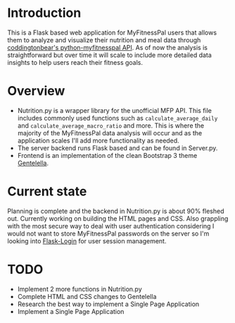 # Introduction
This is a Flask based web application for MyFitnessPal users that allows them to analyze and visualize their nutrition and meal data through <a href="https://github.com/coddingtonbear/python-myfitnesspal">coddingtonbear's python-myfitnesspal API</a>. As of now the analysis is straightforward but over time it will scale to include more detailed data insights to help users reach their fitness goals.

# Overview
- Nutrition.py is a wrapper library for the unofficial MFP API. This file includes commonly used functions such as `calculate_average_daily` and `calculate_average_macro_ratio` and more. This is where the majority of the MyFitnessPal data analysis will occur and as the application scales I'll add more functionality as needed. 
- The server backend runs Flask based and can be found in Server.py. 
- Frontend is an implementation of the clean Bootstrap 3 theme <a href="https://github.com/puikinsh/gentelella">Gentelella</a>.

# Current state
Planning is complete and the backend in Nutrition.py is about 90% fleshed out. Currently working on building the HTML pages and CSS. Also grappling with the most secure way to deal with user authentication considering I would not want to store MyFitnessPal passwords on the server so I'm looking into <a href="https://github.com/maxcountryman/flask-login">Flask-Login</a> for user session management.

# TODO
<ul>
  <li>Implement 2 more functions in Nutrition.py</li>
  <li>Complete HTML and CSS changes to Gentelella</li>
  <li>Research the best way to implement a Single Page Application</li>
  <li>Implement a Single Page Application</li>
</ul>
